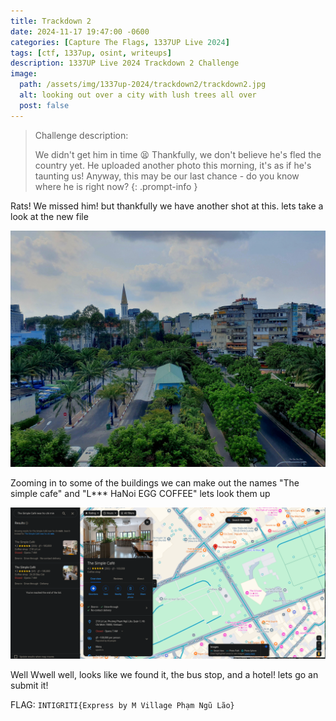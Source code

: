 ```yaml
---
title: Trackdown 2
date: 2024-11-17 19:47:00 -0600
categories: [Capture The Flags, 1337UP Live 2024]
tags: [ctf, 1337up, osint, writeups]
description: 1337UP Live 2024 Trackdown 2 Challenge
image:
  path: /assets/img/1337up-2024/trackdown2/trackdown2.jpg
  alt: looking out over a city with lush trees all over
  post: false
---
```


> Challenge description:
>
> We didn't get him in time 😫 Thankfully, we don't believe he's fled the country yet. He uploaded another photo this morning, it's as if he's taunting us! Anyway, this may be our last chance - do you know where he is right now?
{: .prompt-info }

Rats! We missed him! but thankfully we have another shot at this. lets take a look at the new file

![](/assets/img/1337up-2024/trackdown2/trackdown2.jpg)

Zooming in to some of the buildings we can make out the names "The simple cafe" and "L*** HaNoi EGG COFFEE" lets look them up

![](/assets/img/1337up-2024/trackdown2/image1.png) 

Well Wwell well, looks like we found it, the bus stop, and a hotel! lets go an submit it!

FLAG: `INTIGRITI{Express by M Village Phạm Ngũ Lão}`
